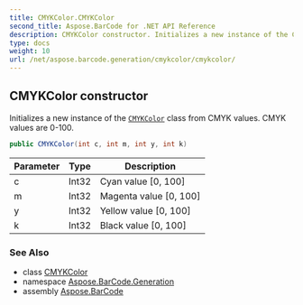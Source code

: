 ```yaml
---
title: CMYKColor.CMYKColor
second_title: Aspose.BarCode for .NET API Reference
description: CMYKColor constructor. Initializes a new instance of the CMYKColor class from CMYK values. CMYK values are 0100
type: docs
weight: 10
url: /net/aspose.barcode.generation/cmykcolor/cmykcolor/
---
```

## CMYKColor constructor

Initializes a new instance of the [`CMYKColor`](../) class from CMYK values. CMYK values are 0-100.

```csharp
public CMYKColor(int c, int m, int y, int k)
```

| Parameter | Type | Description |
| --- | --- | --- |
| c | Int32 | Cyan value [0, 100] |
| m | Int32 | Magenta value [0, 100] |
| y | Int32 | Yellow value [0, 100] |
| k | Int32 | Black value [0, 100] |

### See Also

* class [CMYKColor](../)
* namespace [Aspose.BarCode.Generation](../../../aspose.barcode.generation/)
* assembly [Aspose.BarCode](../../../)


